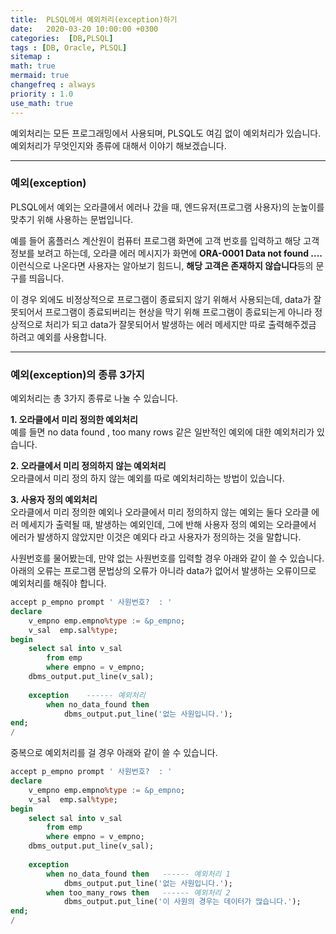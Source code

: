 ```yaml
---
title:  PLSQL에서 예외처리(exception)하기
date:   2020-03-20 10:00:00 +0300
categories:  [DB,PLSQL]
tags : [DB, Oracle, PLSQL]
sitemap :
math: true
mermaid: true
changefreq : always
priority : 1.0
use_math: true
---
```


예외처리는 모든 프로그래밍에서 사용되며, PLSQL도 여김 없이 예외처리가 있습니다.  예외처리가 무엇인지와 종류에 대해서 이야기 해보겠습니다.


-------

### 예외(exception)

PLSQL에서 예외는 오라클에서 에러나 갔을 때, 엔드유저(프로그램 사용자)의 눈높이를 맞추기 위해 사용하는 문법입니다. 


예를 들어 홈플러스 계산원이 컴퓨터 프로그램 화면에 고객 번호를 입력하고 해당 고객 정보를 보려고 하는데, 오라클 에러 메시지가 화면에 **ORA-0001 Data not found ....** 이런식으로 나온다면 사용자는 알아보기 힘드니, **해당 고객은 존재하지 않습니다**등의 문구를 띄웁니다.


이 경우 외에도 비정상적으로 프로그램이 종료되지 않기 위해서 사용되는데, data가 잘못되어서 프로그램이 종료되버리는 현상을 막기 위해 프로그램이 종료되는게 아니라 정상적으로 처리가 되고 data가 잘못되어서 발생하는 에러 메세지만 따로 출력해주겠금 하려고 예외를 사용합니다. 


-------

### 예외(exception)의 종류 3가지


예외처리는 총 3가지 종류로 나눌 수 있습니다. 

**1. 오라클에서 미리 정의한 예외처리**  
예를 들면 no data found , too many rows 같은 일반적인 예외에 대한 예외처리가 있습니다. 

**2. 오라클에서 미리 정의하지 않는 예외처리**  
오라클에서 미리 정의 하지 않는 예외를 따로 예외처리하는 방법이 있습니다. 

**3. 사용자 정의 예외처리**  
오라클에서 미리 정의한 예외나 오라클에서 미리 정의하지 않는 예외는 둘다 오라클 에러 메세지가 출력될 때, 발생하는 예외인데, 그에 반해 사용자 정의 예외는 오라클에서 에러가 발생하지 않았지만 이것은 예외다 라고 사용자가 정의하는 것을 말합니다. 


사원번호를 물어봤는데, 만약 없는 사원번호를 입력할 경우 아래와 같이 쓸 수 있습니다. 아래의 오류는 프로그램 문법상의 오류가 아니라 data가 없어서 발생하는 오류이므로 예외처리를 해줘야 합니다. 


```sql
accept p_empno prompt ' 사원번호?  : '
declare
	v_empno emp.empno%type := &p_empno;
	v_sal  emp.sal%type;
begin
	select sal into v_sal
		from emp
		where empno = v_empno;
	dbms_output.put_line(v_sal);
	
	exception    ------ 예외처리
		when no_data_found then
			dbms_output.put_line('없는 사원입니다.');
end;
/
```

중복으로 예외처리를 걸 경우 아래와 같이 쓸 수 있습니다. 



```sql
accept p_empno prompt ' 사원번호?  : '
declare
    v_empno emp.empno%type := &p_empno;
    v_sal  emp.sal%type;
begin
    select sal into v_sal
        from emp
        where empno = v_empno;
    dbms_output.put_line(v_sal);
    
    exception
        when no_data_found then   ------ 예외처리 1
            dbms_output.put_line('없는 사원입니다.');
        when too_many_rows then   ------ 예외처리 2
            dbms_output.put_line('이 사원의 경우는 데이터가 많습니다.');
end;
/
```

